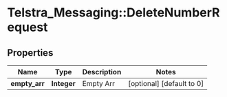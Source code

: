 # Telstra_Messaging::DeleteNumberRequest

## Properties
Name | Type | Description | Notes
------------ | ------------- | ------------- | -------------
**empty_arr** | **Integer** | Empty Arr | [optional] [default to 0]


